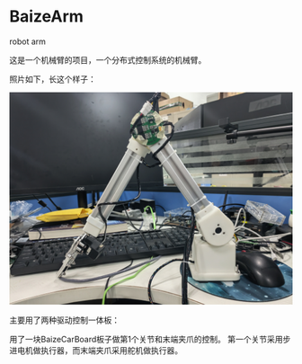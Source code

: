 # BaizeArm
robot arm

这是一个机械臂的项目，一个分布式控制系统的机械臂。

照片如下，长这个样子：

![机械臂照片1](https://github.com/Allen953/BaizeArm/blob/main/7.Photos%20%26%20Videos/IMG_20221201_095733.jpg)


主要用了两种驱动控制一体板：

用了一块BaizeCarBoard板子做第1个关节和末端夹爪的控制。
第一个关节采用步进电机做执行器，而末端夹爪采用舵机做执行器。


